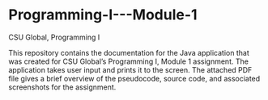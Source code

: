 # Programming-I---Module-1
CSU Global, Programming I

This repository contains the documentation for the Java application that was created for CSU Global’s Programming I, Module 1 assignment. The application takes user input and prints it to the screen. The attached PDF file gives a brief overview of the pseudocode, source code, and associated screenshots for the assignment. 
